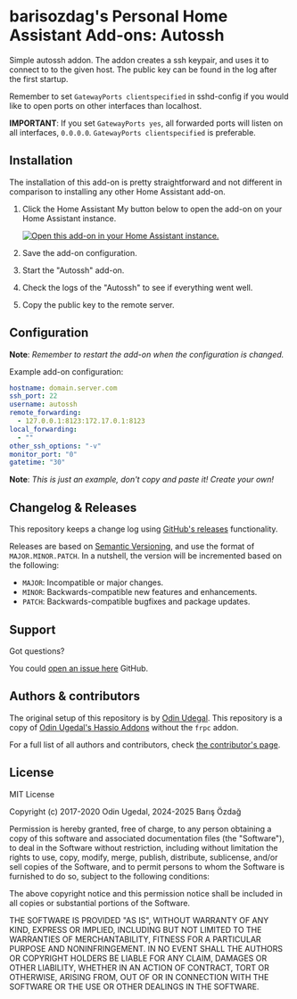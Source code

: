 # barisozdag's Personal Home Assistant Add-ons: Autossh

Simple autossh addon. The addon creates a ssh keypair, and uses it
to connect to to the given host. The public key can be found in the
log after the first startup.

Remember to set `GatewayPorts clientspecified` in sshd-config if you
would like to open ports on other interfaces than localhost.

**IMPORTANT**: If you set `GatewayPorts yes`, all forwarded ports will
listen on all interfaces, `0.0.0.0`. `GatewayPorts clientspecified`
is preferable.

## Installation

The installation of this add-on is pretty straightforward and not different in
comparison to installing any other Home Assistant add-on.

1. Click the Home Assistant My button below to open the add-on on your Home
   Assistant instance.

   [![Open this add-on in your Home Assistant instance.][addon-badge]][addon]

1. Save the add-on configuration.
1. Start the "Autossh" add-on.
1. Check the logs of the "Autossh" to see if everything went well.
1. Copy the public key to the remote server.

## Configuration

**Note**: _Remember to restart the add-on when the configuration is changed._

Example add-on configuration:

```yaml
hostname: domain.server.com
ssh_port: 22
username: autossh
remote_forwarding:
  - 127.0.0.1:8123:172.17.0.1:8123
local_forwarding:
  - ""
other_ssh_options: "-v"
monitor_port: "0"
gatetime: "30"
```

**Note**: _This is just an example, don't copy and paste it! Create your own!_

## Changelog & Releases

This repository keeps a change log using [GitHub's releases][releases]
functionality.

Releases are based on [Semantic Versioning][semver], and use the format
of `MAJOR.MINOR.PATCH`. In a nutshell, the version will be incremented
based on the following:

- `MAJOR`: Incompatible or major changes.
- `MINOR`: Backwards-compatible new features and enhancements.
- `PATCH`: Backwards-compatible bugfixes and package updates.

## Support

Got questions?

You could [open an issue here][issue] GitHub.

## Authors & contributors

The original setup of this repository is by [Odin Udegal][odinuge].
This repository is a copy of [Odin Ugedal's Hassio Addons][odin_hassio_addons]
without the `frpc` addon.

For a full list of all authors and contributors,
check [the contributor's page][contributors].

## License

MIT License

Copyright (c) 2017-2020 Odin Ugedal, 2024-2025 Barış Özdağ

Permission is hereby granted, free of charge, to any person obtaining a copy
of this software and associated documentation files (the "Software"), to deal
in the Software without restriction, including without limitation the rights
to use, copy, modify, merge, publish, distribute, sublicense, and/or sell
copies of the Software, and to permit persons to whom the Software is
furnished to do so, subject to the following conditions:

The above copyright notice and this permission notice shall be included in all
copies or substantial portions of the Software.

THE SOFTWARE IS PROVIDED "AS IS", WITHOUT WARRANTY OF ANY KIND, EXPRESS OR
IMPLIED, INCLUDING BUT NOT LIMITED TO THE WARRANTIES OF MERCHANTABILITY,
FITNESS FOR A PARTICULAR PURPOSE AND NONINFRINGEMENT. IN NO EVENT SHALL THE
AUTHORS OR COPYRIGHT HOLDERS BE LIABLE FOR ANY CLAIM, DAMAGES OR OTHER
LIABILITY, WHETHER IN AN ACTION OF CONTRACT, TORT OR OTHERWISE, ARISING FROM,
OUT OF OR IN CONNECTION WITH THE SOFTWARE OR THE USE OR OTHER DEALINGS IN THE
SOFTWARE.

[addon-badge]: https://my.home-assistant.io/badges/supervisor_addon.svg
[addon]: https://my.home-assistant.io/redirect/supervisor_addon/?addon=bb761233_autossh&repository_url=https%3A%2F%2Fgithub.com%2Fbarisozdag%2Fhaddons-repo
[contributors]: https://github.com/barisozdag/addon-autossh/graphs/contributors
[odinuge]: https://github.com/odinuge
[odin_hassio_addons]: https://github.com/odinuge/hassio-addons
[issue]: https://github.com/barisozdag/addon-autossh/issues
[releases]: https://github.com/barisozdag/addon-autossh/releases
[semver]: https://semver.org/spec/v2.0.0.html
